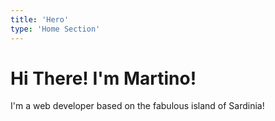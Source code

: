 ```yaml
---
title: 'Hero'
type: 'Home Section'
---
```


# Hi There! I'm Martino!

I'm a web developer based on the fabulous island of Sardinia!
